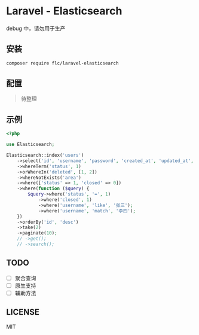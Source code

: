 # Laravel - Elasticsearch

debug 中，请勿用于生产

## 安装

```bash
composer require flc/laravel-elasticsearch
```

## 配置

> 待整理

## 示例

```php
<?php

use Elasticsearch;

Elasticsearch::index('users')
    ->select('id', 'username', 'password', 'created_at', 'updated_at', 'status', 'deleted')
    ->whereTerm('status', 1)
    ->orWhereIn('deleted', [1, 2])
    ->whereNotExists('area')
    ->where(['status' => 1, 'closed' => 0])
    ->where(function ($query) {
        $query->where('status', '=', 1)
            ->where('closed', 1)
            ->where('username', 'like', '张三');
            ->where('username', 'match', '李四');
    })
    ->orderBy('id', 'desc')
    ->take(2)
    ->paginate(10);
    // ->get();
    // ->search();
```

## TODO

- [ ] 聚合查询
- [ ] 原生支持
- [ ] 辅助方法

## LICENSE

MIT